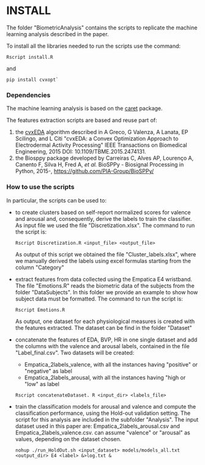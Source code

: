 # INSTALL

The folder "BiometricAnalysis" contains the scripts to replicate the machine learning analysis described in the paper. 

To install all the libraries needed to run the scripts use the command: 

```
Rscript install.R
```
and

```
pip install cvxopt`
```



### Dependencies

The machine learning analysis is based on the [caret](https://cran.r-project.org/web/packages/caret/index.html) package. 

The features extraction scripts are based and reuse part of: 

1.  the [cvxEDA](https://github.com/lciti/cvxEDA) algorithm described in A Greco, G Valenza, A Lanata, EP Scilingo, and L Citi "cvxEDA: a Convex Optimization Approach to Electrodermal Activity Processing"
   IEEE Transactions on Biomedical Engineering, 2015 DOI: 10.1109/TBME.2015.2474131. 
2. the Biosppy package developed by Carreiras C, Alves AP, Lourenço A, Canento F, Silva H, Fred A, *et al.*
   BioSPPy - Biosignal Processing in Python, 2015-, https://github.com/PIA-Group/BioSPPy/ 

### How to use the scripts

In particular, the scripts can be used to:

- to create clusters based on self-report normalized scores for valence and arousal and, consequently, derive the labels to train the classifier.  As input file we used the file "Discretization.xlsx". The command to run the script is:

  ```
  Rscript Discretization.R <input_file> <output_file>
  ```

  As output of this script we obtained the file "Cluster_labels.xlsx", where we manually derived the labels using excel formulas starting from the column "Category"

- extract features from data collected using the Empatica E4 wristband. The file "Emotions.R" reads the biometric data of the subjects from the folder "DataSubjects". In this folder we provide an example to show how subject data must be formatted. The command to run the script is:

  ```
  Rscript Emotions.R
  ```

  As output, one dataset for each physiological measures is created with the features extracted. The dataset can be find in the folder "Dataset"

- concatenate the features of EDA, BVP, HR in one single dataset and add the columns with the valence and arousal labels, contained in the file "Label_final.csv". Two datasets will be created: 

  - Empatica_2labels_valence, with all the instances having "positive" or "negative" as label
  - Empatica_2labels_arousal, with all the instances having "high or "low" as label

  ```
  Rscript concatenateDataset. R <input_dir> <labels_file>
  ```

  

- train the classification models for arousal and valence and compute the classification performance, using the Hold-out validation setting. The script for this analysis are included in the subfolder "Analysis". The input dataset used in this paper are: Empatica_2labels_arousal.csv and Empatica_2labels_valence.csv. <label> can assume "valence" or "arousal" as values, depending on the dataset chosen.

  ```
  nohup ./run_HoldOut.sh <input_dataset> models/models_all.txt <output_dir> E4 <label> &>log.txt &
  
  ```

  



